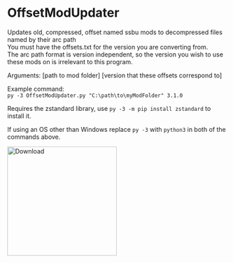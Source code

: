 # OffsetModUpdater
Updates old, compressed, offset named ssbu mods to decompressed files named by their arc path  
You must have the offsets.txt for the version you are converting from.  
The arc path format is version independent, so the version you wish to use these mods on is irrelevant to this program.

Arguments: [path to mod folder] [version that these offsets correspond to]

Example command:  
    `py -3 OffsetModUpdater.py "C:\path\to\myModFolder" 3.1.0`

Requires the zstandard library, use `py -3 -m pip install zstandard` to install it.

If using an OS other than Windows replace `py -3` with `python3` in both of the commands above.

<a href="https://github.com/Genwald/OffsetModUpdater/archive/master.zip"> <img src="https://archive.org/download/download-button-png/download-button-png.png" alt="Download" width="250"/></a>
